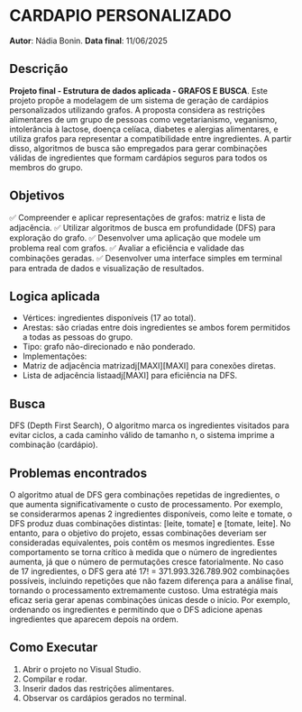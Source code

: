 # CARDAPIO PERSONALIZADO

**Autor**: Nádia Bonin.
**Data final**: 11/06/2025

## Descrição
**Projeto final - Estrutura de dados aplicada - GRAFOS E BUSCA**.
Este projeto propõe a modelagem de um sistema de geração de cardápios personalizados utilizando grafos. A proposta considera as restrições alimentares de um grupo de pessoas como vegetarianismo, veganismo, intolerância à lactose, doença celíaca, diabetes e alergias alimentares, e utiliza grafos para representar a compatibilidade entre ingredientes. A partir disso, algoritmos de busca são empregados para gerar combinações válidas de ingredientes que formam cardápios seguros para todos os membros do grupo.

## Objetivos
✅	Compreender e aplicar representações de grafos: matriz e lista de adjacência.
✅	Utilizar algoritmos de busca em profundidade (DFS) para exploração do grafo.
✅	Desenvolver uma aplicação que modele um problema real com grafos.
✅	Avaliar a eficiência e validade das combinações geradas.
✅	Desenvolver uma interface simples em terminal para entrada de dados e visualização de resultados.

## Logica aplicada
-	Vértices: ingredientes disponíveis (17 ao total).
-	Arestas: são criadas entre dois ingredientes se ambos forem permitidos a todas as pessoas do grupo.
-	Tipo: grafo não-direcionado e não ponderado.
-	Implementações:
 -	Matriz de adjacência matrizadj[MAXI][MAXI] para conexões diretas.
 -	Lista de adjacência listaadj[MAXI] para eficiência na DFS.

## Busca
DFS (Depth First Search),	O algoritmo marca os ingredientes visitados para evitar ciclos,	a cada caminho válido de tamanho n, o sistema imprime a combinação (cardápio).

## Problemas encontrados
O algoritmo atual de DFS gera combinações repetidas de ingredientes, o que aumenta significativamente o custo de processamento. Por exemplo, se considerarmos apenas 2 ingredientes disponíveis, como leite e tomate, o DFS produz duas combinações distintas: [leite, tomate] e [tomate, leite]. No entanto, para o objetivo do projeto, essas combinações deveriam ser consideradas equivalentes, pois contêm os mesmos ingredientes. Esse comportamento se torna crítico à medida que o número de ingredientes aumenta, já que o número de permutações cresce fatorialmente. No caso de 17 ingredientes, o DFS gera até 17! = 371.993.326.789.902 combinações possíveis, incluindo repetições que não fazem diferença para a análise final, tornando o processamento extremamente custoso. Uma estratégia mais eficaz seria gerar apenas combinações únicas desde o início. Por exemplo, ordenando os ingredientes e permitindo que o DFS adicione apenas ingredientes que aparecem depois na ordem.

## Como Executar
1. Abrir o projeto no Visual Studio.
2. Compilar e rodar.
3. Inserir dados das restrições alimentares.
4. Observar os cardápios gerados no terminal.
